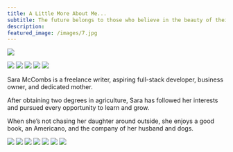 ```yaml
---
title: A Little More About Me...
subtitle: The future belongs to those who believe in the beauty of their dreams. -Eleanor Roosevelt
description: 
featured_image: /images/7.jpg
---
```


![](/images/about/big-basin-2019.jpg)

<div class="gallery" data-columns="5">
	<img src="/images/about/sara-brandon-19.jpg">
	<img src="/images/about/sara-brandon-2-19.jpg">
	<img src="/images/about/sara-lorelei-2016.JPG">
	<img src="/images/about/sara-brandon-2016.jpg">
	<img src="/images/about/Family.jpg">
</div>

Sara McCombs is a freelance writer, aspiring full-stack developer, business owner, and dedicated mother.

After obtaining two degrees in agriculture, Sara has followed her interests and pursued every opportunity to learn and grow.

When she’s not chasing her daughter around outside, she enjoys a good book, an Americano, and the company of her husband and dogs.

<div class="gallery" data-columns="6">
	<img src="/images/about/dogs/ella-5.JPG">
	<img src="/images/about/dogs/lorelei-6.JPG">
	<img src="/images/about/dogs/qbert-3.JPG">
	<img src="/images/about/dogs/radar-1.jpg">
	<img src="/images/about/dogs/radar-6.JPG">
	<img src="/images/about/dogs/t-l-2.jpg">
	<img src="/images/about/dogs/tumblr-4.JPG">
</div>